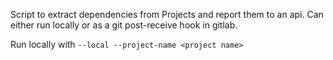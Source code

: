Script to extract dependencies from Projects and report them to an api.
Can either run locally or as a git post-receive hook in gitlab.

Run locally with `--local --project-name <project name>`
